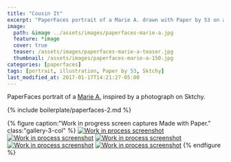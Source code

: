 ```yaml
---
title: "Cousin It"
excerpt: "PaperFaces portrait of a Marie A. drawn with Paper by 53 on an iPad."
image: 
  path: &image ../assets/images/paperfaces-marie-a.jpg 
  feature: *image
  cover: true
  teaser: /assets/images/paperfaces-marie-a-teaser.jpg
  thumbnail: /assets/images/paperfaces-marie-a-150.jpg
categories: [paperfaces]
tags: [portrait, illustration, Paper by 53, Sktchy]
last_modified_at: 2017-01-17T14:21:27-05:00
---
```


PaperFaces portrait of a [Marie A.](http://sktchy.com/7uxxdC ) inspired by a photograph on Sktchy.

{% include boilerplate/paperfaces-2.md %}

{% figure caption:"Work in progress screen captures Made with Paper." class:"gallery-3-col" %}
[![Work in process screenshot](/assets/images/paperfaces-marie-a-process-1-600.jpg)](/assets/images/paperfaces-marie-a-process-1-lg.jpg)
[![Work in process screenshot](/assets/images/paperfaces-marie-a-process-2-600.jpg)](/assets/images/paperfaces-marie-a-process-2-lg.jpg)
[![Work in process screenshot](/assets/images/paperfaces-marie-a-process-3-600.jpg)](/assets/images/paperfaces-marie-a-process-3-lg.jpg)
[![Work in process screenshot](/assets/images/paperfaces-marie-a-process-4-600.jpg)](/assets/images/paperfaces-marie-a-process-4-lg.jpg)
[![Work in process screenshot](/assets/images/paperfaces-marie-a-process-5-600.jpg)](/assets/images/paperfaces-marie-a-process-5-lg.jpg)
{% endfigure %}
